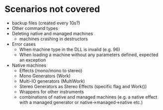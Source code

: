 # Scenarios not covered

* backup files (created every 10s?)
* Other command types
* Deleting native and managed machines
    * machines crashing in destructors
* Error cases
	* When machine type in the DLL is invalid (e.g. 96)
	* When loading a machine without any parameters defined, expected an exception
* Native machines
	* Effects (mono/mono to stereo)
	* Mono Generators (Work)
	* Multi-IO generators (MultiWork)
	* Stereo Generators as Stereo Effects (specific flag and Work())
	* Wrappers for other instruments
	* combinations of native and managed machines (e.g. a native effect with a managed generator or native->managed->native etc.)
